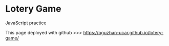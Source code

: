 # Lotery Game

JavaScript practice

This page deployed with github >>> https://oguzhan-ucar.github.io/lotery-game/
